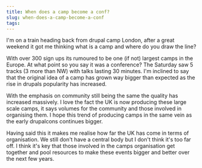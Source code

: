 ```yaml
---
title: When does a camp become a conf?
slug: when-does-a-camp-become-a-conf
tags:
---
```

I'm on a train heading back from drupal camp London, after a great weekend it got me thinking what is a camp and where do you draw the line?

With over 300 sign ups its rumoured to be one (if not) largest camps in the Europe. At what point so you say it was a conference? The Saturday saw 5 tracks (3 more than NW) with talks lasting 30 minutes. I'm inclined to say that the original idea of a camp has grown way bigger than expected as the rise in drupals popularity has increased.

With the emphasis on community still being the same the quality has increased massively. I love the fact the UK is now producing these large scale camps, it says volumes for the community and those involved in organising them. I hope this trend of producing camps in the same vein as the early drupalcons continues bigger.

Having said this it makes me realise how far the UK has come in terms of organisation. We still don't have a central body but I don't think it's too far off. I think it's key that those involved in the camps organisation get together and pool resources to make these events bigger and better over the next few years.
